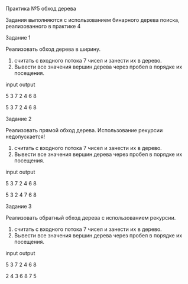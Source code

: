 Практика №5 обход дерева

Задания выполняются с использованием бинарного дерева поиска,
реализованного в практике 4

Задание 1

Реализовать обход дерева в ширину.
1. считать с входного потока 7 чисел и занести их в дерево.
2. Вывести все значения вершин дерева через пробел в порядке
их посещения.

input output

5 3 7 2 4 6 8 

5 3 7 2 4 6 8

Задание 2

Реализовать прямой обход дерева. Использование рекурсии
недопускается!
1. считать с входного потока 7 чисел и занести их в дерево.
2. Вывести все значения вершин дерева через пробел в порядке
их посещения.

input output

5 3 7 2 4 6 8 

5 3 2 4 7 6 8

Задание 3

Реализовать обратный обход дерева с использованием рекурсии.
1. считать с входного потока 7 чисел и занести их в дерево.
2. Вывести все значения вершин дерева через пробел в порядке
их посещения.

input output

5 3 7 2 4 6 8 

2 4 3 6 8 7 5
